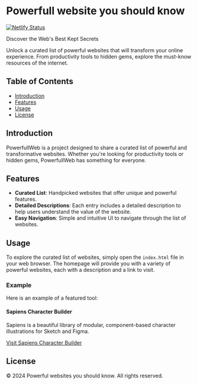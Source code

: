 # Powerfull website you should know

[![Netlify Status](https://api.netlify.com/api/v1/badges/f58fd89f-04d7-4e13-abd7-427a9b57d4da/deploy-status)](https://app.netlify.com/sites/powerfull-website-you-should-know/deploys)

Discover the Web's Best Kept Secrets

Unlock a curated list of powerful websites that will transform your online experience. From productivity tools to hidden gems, explore the must-know resources of the internet.

## Table of Contents

- [Introduction](#introduction)
- [Features](#features)
- [Usage](#usage)
- [License](#license)

## Introduction

PowerfullWeb is a project designed to share a curated list of powerful and transformative websites. Whether you're looking for productivity tools or hidden gems, PowerfullWeb has something for everyone.

## Features

- **Curated List**: Handpicked websites that offer unique and powerful features.
- **Detailed Descriptions**: Each entry includes a detailed description to help users understand the value of the website.
- **Easy Navigation**: Simple and intuitive UI to navigate through the list of websites.

## Usage

To explore the curated list of websites, simply open the `index.html` file in your web browser. The homepage will provide you with a variety of powerful websites, each with a description and a link to visit.

### Example

Here is an example of a featured tool:

#### Sapiens Character Builder

Sapiens is a beautiful library of modular, component-based character illustrations for Sketch and Figma.

[Visit Sapiens Character Builder](https://example.com)

## License

© 2024 Powerful websites you should know. All rights reserved.
